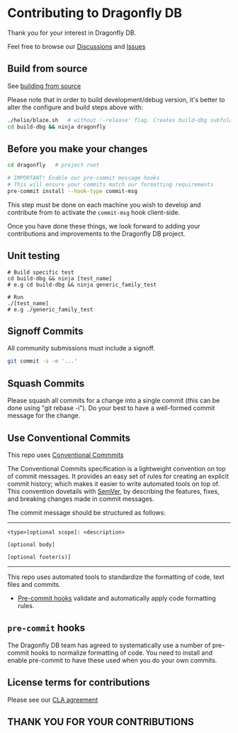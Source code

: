# Contributing to Dragonfly DB

Thank you for your interest in Dragonfly DB.

Feel free to browse our [Discussions](https://github.com/dragonflydb/dragonfly/discussions) and [Issues](https://github.com/dragonflydb/dragonfly/issues)


## Build from source

See [building from source](./docs/build-from-source.md)

Please note that in order to build development/debug version,
it's better to alter the configure and build steps above with:

```sh
./helio/blaze.sh   # without '-release' flag. Creates build-dbg subfolder
cd build-dbg && ninja dragonfly
```


## Before you make your changes

```sh
cd dragonfly   # project root

# IMPORTANT! Enable our pre-commit message hooks
# This will ensure your commits match our formatting requirements
pre-commit install --hook-type commit-msg
```

This step must be done on each machine you wish to develop and contribute from to activate the `commit-msg` hook client-side.

Once you have done these things, we look forward to adding your contributions and improvements to the Dragonfly DB project.


## Unit testing
```
# Build specific test
cd build-dbg && ninja [test_name]
# e.g cd build-dbg && ninja generic_family_test

# Run
./[test_name]
# e.g ./generic_family_test
```

## Signoff Commits
All community submissions must include a signoff.

```bash
git commit -s -m '...'
```

## Squash Commits
Please squash all commits for a change into a single commit (this can be done using "git rebase -i"). Do your best to have a well-formed commit message for the change.

## Use Conventional Commits
This repo uses [Conventional Commmits](https://www.conventionalcommits.org/en/v1.0.0/)


The Conventional Commits specification is a lightweight convention on top of commit messages.
It provides an easy set of rules for creating an explicit commit history;
which makes it easier to write automated tools on top of.
This convention dovetails with [SemVer](http://semver.org),
by describing the features, fixes, and breaking changes made in commit messages.

The commit message should be structured as follows:

---

```
<type>[optional scope]: <description>

[optional body]

[optional footer(s)]
```
---

This repo uses automated tools to standardize the formatting of code, text files and commits.
 - [Pre-commit hooks](#pre-commit-hooks) validate and automatically apply code
   formatting rules.

## `pre-commit` hooks
The Dragonfly DB team has agreed to systematically use a number of pre-commit hooks to
normalize formatting of code. You need to install and enable pre-commit to have these used
when you do your own commits.

## License terms for contributions
Please see our [CLA agreement](./CLA.txt)

## THANK YOU FOR YOUR CONTRIBUTIONS

